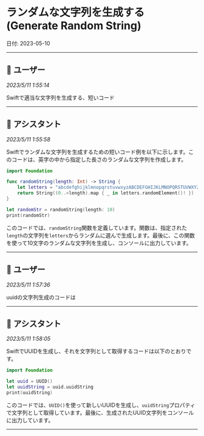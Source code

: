 # ランダムな文字列を生成する (Generate Random String)

日付: 2023-05-10

---

## 👤 ユーザー
*2023/5/11 1:55:14*

Swiftで適当な文字列を生成する、短いコード

---

## 🤖 アシスタント
*2023/5/11 1:55:58*

Swiftでランダムな文字列を生成するための短いコード例を以下に示します。このコードは、英字の中から指定した長さのランダムな文字列を作成します。

```swift
import Foundation

func randomString(length: Int) -> String {
    let letters = "abcdefghijklmnopqrstuvwxyzABCDEFGHIJKLMNOPQRSTUVWXYZ"
    return String((0..<length).map { _ in letters.randomElement()! })
}

let randomStr = randomString(length: 10)
print(randomStr)
```

このコードでは、`randomString`関数を定義しています。関数は、指定された`length`の文字列を`letters`からランダムに選んで生成します。最後に、この関数を使って10文字のランダムな文字列を生成し、コンソールに出力しています。

---

## 👤 ユーザー
*2023/5/11 1:57:36*

uuidの文字列生成のコードは

---

## 🤖 アシスタント
*2023/5/11 1:58:05*

SwiftでUUIDを生成し、それを文字列として取得するコードは以下のとおりです。

```swift
import Foundation

let uuid = UUID()
let uuidString = uuid.uuidString
print(uuidString)
```

このコードでは、`UUID()`を使って新しいUUIDを生成し、`uuidString`プロパティで文字列として取得しています。最後に、生成されたUUID文字列をコンソールに出力しています。

---
